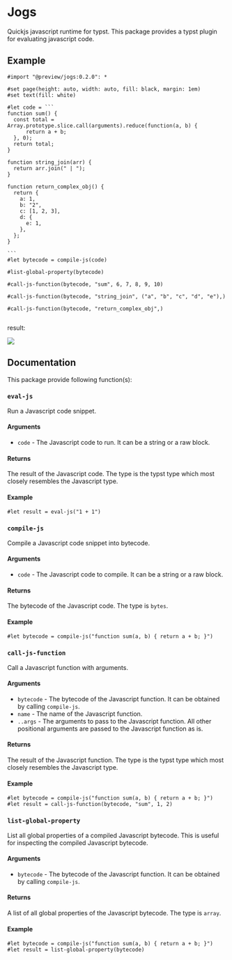 # Jogs

Quickjs javascript runtime for typst. This package provides a typst plugin for evaluating javascript code.

## Example

````typst
#import "@preview/jogs:0.2.0": *

#set page(height: auto, width: auto, fill: black, margin: 1em)
#set text(fill: white)

#let code = ```
function sum() {
  const total = Array.prototype.slice.call(arguments).reduce(function(a, b) {
      return a + b;
  }, 0);
  return total;
}

function string_join(arr) {
  return arr.join(" | ");
}

function return_complex_obj() {
  return {
    a: 1,
    b: "2",
    c: [1, 2, 3],
    d: {
      e: 1,
    },
  };
}

```
#let bytecode = compile-js(code)

#list-global-property(bytecode)

#call-js-function(bytecode, "sum", 6, 7, 8, 9, 10)

#call-js-function(bytecode, "string_join", ("a", "b", "c", "d", "e"),)

#call-js-function(bytecode, "return_complex_obj",)


````

result: 

![](typst-package/examples/fib.svg)

## Documentation

This package provide following function(s):

### `eval-js`

Run a Javascript code snippet.

#### Arguments
* `code` - The Javascript code to run. It can be a string or a raw block.

#### Returns
The result of the Javascript code. The type is the typst type which most closely resembles the Javascript type.

#### Example

```typ
#let result = eval-js("1 + 1")
```

### `compile-js`

Compile a Javascript code snippet into bytecode.

#### Arguments

* `code` - The Javascript code to compile. It can be a string or a raw block.

#### Returns

The bytecode of the Javascript code. The type is `bytes`.

#### Example

```typ
#let bytecode = compile-js("function sum(a, b) { return a + b; }")
```

### `call-js-function`

Call a Javascript function with arguments.

#### Arguments

* `bytecode` - The bytecode of the Javascript function. It can be obtained by calling `compile-js`.
* `name` - The name of the Javascript function.
* `..args` - The arguments to pass to the Javascript function. All other positional arguments are passed to the Javascript function as is.

#### Returns

The result of the Javascript function. The type is the typst type which most closely resembles the Javascript type.

#### Example

```typ
#let bytecode = compile-js("function sum(a, b) { return a + b; }")
#let result = call-js-function(bytecode, "sum", 1, 2)
```

### `list-global-property`

List all global properties of a compiled Javascript bytecode. This is useful for inspecting the compiled Javascript bytecode.

#### Arguments

* `bytecode` - The bytecode of the Javascript function. It can be obtained by calling `compile-js`.

#### Returns

A list of all global properties of the Javascript bytecode. The type is `array`.

#### Example

```typ
#let bytecode = compile-js("function sum(a, b) { return a + b; }")
#let result = list-global-property(bytecode)
```
